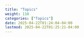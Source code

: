 ```yaml
---
title: "Topics"
weight: 110
categories: ["Topics"]
date: 2025-04-22T01:24:04-04:00
lastmod: 2025-04-22T01:25:21-04:00
---
```

